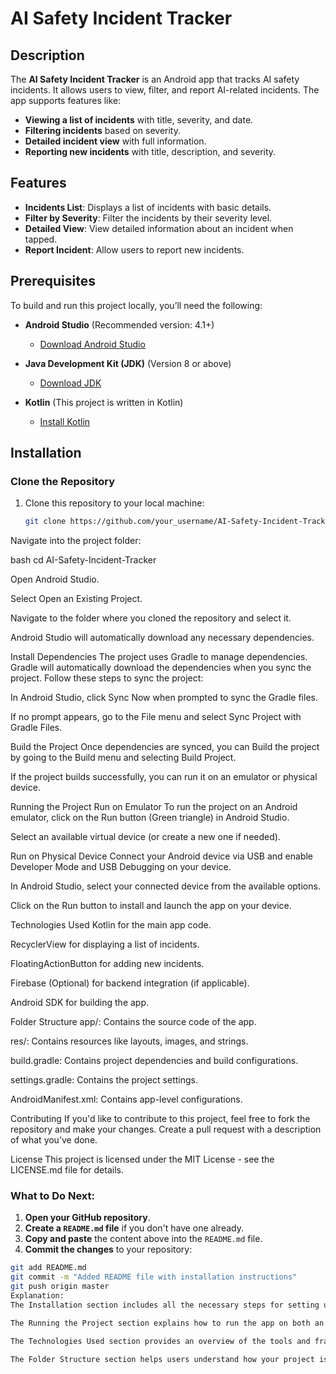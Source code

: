 # AI Safety Incident Tracker

## Description
The **AI Safety Incident Tracker** is an Android app that tracks AI safety incidents. It allows users to view, filter, and report AI-related incidents. The app supports features like:
- **Viewing a list of incidents** with title, severity, and date.
- **Filtering incidents** based on severity.
- **Detailed incident view** with full information.
- **Reporting new incidents** with title, description, and severity.

## Features
- **Incidents List**: Displays a list of incidents with basic details.
- **Filter by Severity**: Filter the incidents by their severity level.
- **Detailed View**: View detailed information about an incident when tapped.
- **Report Incident**: Allow users to report new incidents.

## Prerequisites

To build and run this project locally, you’ll need the following:

- **Android Studio** (Recommended version: 4.1+)
  - [Download Android Studio](https://developer.android.com/studio)
  
- **Java Development Kit (JDK)** (Version 8 or above)
  - [Download JDK](https://www.oracle.com/java/technologies/javase-jdk11-downloads.html)

- **Kotlin** (This project is written in Kotlin)
  - [Install Kotlin](https://kotlinlang.org/docs/tutorials/command-line.html)

## Installation

### Clone the Repository

1. Clone this repository to your local machine:

   ```bash
   git clone https://github.com/your_username/AI-Safety-Incident-Tracker.git
Navigate into the project folder:

bash
cd AI-Safety-Incident-Tracker

Open Android Studio.

Select Open an Existing Project.

Navigate to the folder where you cloned the repository and select it.

Android Studio will automatically download any necessary dependencies.

Install Dependencies
The project uses Gradle to manage dependencies. Gradle will automatically download the dependencies when you sync the project. Follow these steps to sync the project:

In Android Studio, click Sync Now when prompted to sync the Gradle files.

If no prompt appears, go to the File menu and select Sync Project with Gradle Files.

Build the Project
Once dependencies are synced, you can Build the project by going to the Build menu and selecting Build Project.

If the project builds successfully, you can run it on an emulator or physical device.

Running the Project
Run on Emulator
To run the project on an Android emulator, click on the Run button (Green triangle) in Android Studio.

Select an available virtual device (or create a new one if needed).

Run on Physical Device
Connect your Android device via USB and enable Developer Mode and USB Debugging on your device.

In Android Studio, select your connected device from the available options.

Click on the Run button to install and launch the app on your device.

Technologies Used
Kotlin for the main app code.

RecyclerView for displaying a list of incidents.

FloatingActionButton for adding new incidents.

Firebase (Optional) for backend integration (if applicable).

Android SDK for building the app.

Folder Structure
app/: Contains the source code of the app.

res/: Contains resources like layouts, images, and strings.

build.gradle: Contains project dependencies and build configurations.

settings.gradle: Contains the project settings.

AndroidManifest.xml: Contains app-level configurations.

Contributing
If you'd like to contribute to this project, feel free to fork the repository and make your changes. Create a pull request with a description of what you’ve done.

License
This project is licensed under the MIT License - see the LICENSE.md file for details.

### What to Do Next:

1. **Open your GitHub repository**.
2. **Create a `README.md` file** if you don't have one already.
3. **Copy and paste** the content above into the `README.md` file.
4. **Commit the changes** to your repository:

```bash
git add README.md
git commit -m "Added README file with installation instructions"
git push origin master
Explanation:
The Installation section includes all the necessary steps for setting up Android Studio, cloning the repository, installing dependencies, and building the project.

The Running the Project section explains how to run the app on both an emulator and a physical device.

The Technologies Used section provides an overview of the tools and frameworks used in the project.

The Folder Structure section helps users understand how your project is organized.


